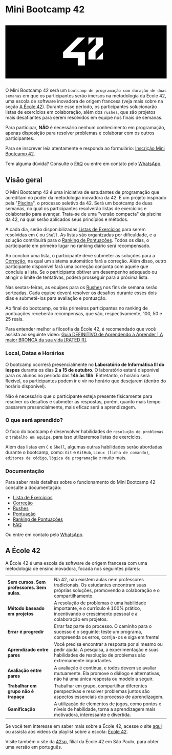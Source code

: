 # Mini Bootcamp 42

![Banner do Mini Bootcamp 42.](./.github/assets/banner.png)

O Mini Bootcamp 42 será um `bootcamp de programação com duração de duas semanas`
em que os participantes serão imersos na metodologia da École 42, uma escola de
software inovadora de origem francesa (veja mais sobre na seção [A École 42](#a-école-42)).
Durante esse período, os participantes solucionarão listas de exercícios em
colaboração, além dos `rushes`, que são projetos mais desafiantes para serem
resolvidos em equipe nos finais de semanas.

Para participar, **NÃO** é necessário nenhum conhecimento em programação, apenas
disposição para resolver problemas e colaborar com os outros participantes.

Para se inscrever leia atentamente e responda ao formulário:
[Inscrição Mini Bootcamp 42](https://forms.gle/mD7XHRmcDvy8U1jk6).

Tem alguma dúvida? Consulte o [FAQ](./docs/faq.md) ou entre em contato pelo
[WhatsApp](https://wa.me/93984055714).

## Visão geral

O Mini Bootcamp 42 é uma iniciativa de estudantes de programação que acreditam
no poder da metodologia inovadora da 42. É um projeto inspirado pela
"[Piscina](https://42.fr/en/admissions/42-piscine/)", o processo seletivo da 42.
Será um bootcamp de duas semanas, no qual os participantes resolverão listas de
exercícios e colaborarão para avançar. Trata-se de uma "versão compacta" da
piscina da 42, na qual serão aplicados seus princípios e métodos.

A cada dia, serão disponibilizadas [Listas de Exercícios](./docs/lists.md) para
serem resolvidas em `C` ou `Shell`. As listas são organizadas por dificuldade,
e a solução contribuirá para o [Ranking de Pontuações](./docs/ranking.md). Todos
os dias, o participante em primeiro lugar no ranking diário será recompensado.

Ao concluir uma lista, o participante deve submeter as soluções para a
[Correção](./docs/correction.md), na qual um sistema automático fará a correção.
Além disso, outro participante disponível fará uma correção conjunta com aquele
que concluiu a lista. Se o participante obtiver um desempenho adequado ou atingir
o limite de tentativas, poderá prosseguir para a próxima lista.

Nas sextas-feiras, as equipes para os [Rushes](./docs/rushes.md) nos fins de
semana serão sorteadas. Cada equipe deverá resolver os desafios durante esses
dois dias e submetê-los para avaliação e pontuação.

Ao final do bootcamp, os três primeiros participantes no ranking de pontuações
receberão recompensas, que são, respectivamente, 100, 50 e 25 reais.

Para entender melhor a filosofia da École 42, é recomendado que você assista ao
seguinte vídeo:
[Guia DEFINITIVO de Aprendendo a Aprender | A maior BRONCA da sua vida \[RATED R\]](https://youtu.be/oUPaJxk6TZ0?si=PA-Cs7QMaL74Pork).

### Local, Datas e Horários

O bootcamp ocorrerá presencialmente no **Laboratório de Informática III do Iespes**
durante os dias **2 a 15 de outubro**. O laboratório estará disponível para os
alunos no período das **14h às 18h**. Entretanto, o horário será flexível, os
participantes podem ir e vir no horário que desejarem (dentro do horário disponível).

Não é necessário que o participante esteja presente fisicamente para resolver
os desafios e submeter as respostas, porém, quanto mais tempo passarem
presencialmente, mais eficaz será a aprendizagem.

### O que será aprendido?

O foco do bootcamp é desenvolver habilidades de `resolução de problemas` e
`trabalho em equipe`, para isso utilizaremos listas de exercícios.

Além das listas em `C` e `Shell`, algumas outras habilidades serão abordadas
durante o bootcamp, como: `Git` e `GitHub`, `Linux (linha de comando)`,
`editores de código`, `lógica de programação` e muito mais.

### Documentação

Para saber mais detalhes sobre o funcionamento do Mini Bootcamp 42 consulte a
documentação:

- [Lista de Exercícios](./docs/lists.md)
- [Correção](./docs/correction.md)
- [Rushes](./docs/rushes.md)
- [Pontuação](./docs/points.md)
- [Ranking de Pontuações](./docs/ranking.md)
- [FAQ](./docs/faq.md)

Ou entre em contato pelo [WhatsApp](https://wa.me/93984055714).

## A École 42

A École 42 é uma escola de software de origem francesa com uma metodologia de
ensino inovadora, focada nos seguintes pilares:

|                                             |                                                                                                                                                                        |
| ------------------------------------------- | ---------------------------------------------------------------------------------------------------------------------------------------------------------------------- |
| **Sem cursos. Sem professores. Sem aulas.** | Na 42, não existem aulas nem professores tradicionais. Os estudantes encontram suas próprias soluções, promovendo a colaboração e o compartilhamento.                  |
| **Método baseado em projetos**              | A resolução de problemas é uma habilidade importante, e o currículo é 100% prático, incentivando o crescimento pessoal e a colaboração em projetos.                    |
| **Errar é progredir**                       | Errar faz parte do processo. O caminho para o sucesso é o seguinte: teste um programa, compreenda os erros, corrija-os e siga em frente!                               |
| **Aprendizado entre pares**                 | Você precisa encontrar a resposta por si mesmo ou pedir ajuda. A pesquisa, a experimentação e suas habilidades de resolução de problemas são extremamente importantes. |
| **Avaliação entre pares**                   | A avaliação é contínua, e todos devem se avaliar mutuamente. Ela promove o diálogo e alternativas, não há uma única resposta ou modelo a seguir.                       |
| **Trabalhar em grupo não é trapaça**        | Trabalhar em grupo, compartilhar diferentes perspectivas e resolver problemas juntos são aspectos essenciais do processo de aprendizagem.                              |
| **Gamificação**                             | A utilização de elementos de jogos, como pontos e níveis de habilidade, torna a aprendizagem mais motivadora, interessante e divertida.                                |

Se você tem interesse em saber mais sobre a École 42, acesse o site
[aqui](https://42.fr) ou assista aos vídeos da playlist sobre a escola:
[École 42](https://youtube.com/playlist?list=PLA2Ge9OXtzi5Vysn3DDEQg2YA-UhRNjUx&si=-sDXRo4NRyMYC75Y).

Visite também o site da [42sp](https://www.42sp.org.br), filial da École 42 em
São Paulo, para obter uma versão em português.
